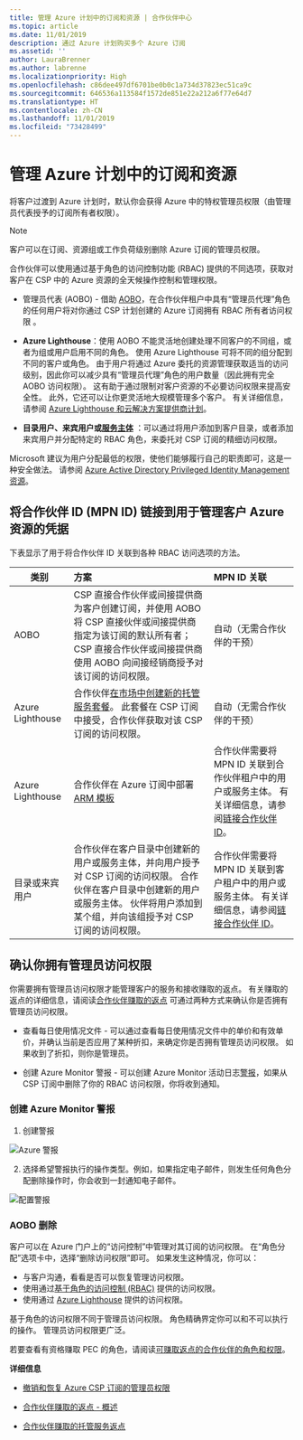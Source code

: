 ```yaml
---
title: 管理 Azure 计划中的订阅和资源 | 合作伙伴中心
ms.topic: article
ms.date: 11/01/2019
description: 通过 Azure 计划购买多个 Azure 订阅
ms.assetid: ''
author: LauraBrenner
ms.author: labrenne
ms.localizationpriority: High
ms.openlocfilehash: c86dee497df6701be0b0c1a734d37823ec51ca9c
ms.sourcegitcommit: 646536a113584f1572de851e22a212a6f77e64d7
ms.translationtype: HT
ms.contentlocale: zh-CN
ms.lasthandoff: 11/01/2019
ms.locfileid: "73428499"
---
```

# <a name="manage-subscriptions-and-resources-under-the-azure-plan"></a>管理 Azure 计划中的订阅和资源

将客户过渡到 Azure 计划时，默认你会获得 Azure 中的特权管理员权限（由管理员代表授予的订阅所有者权限）。

 > [!NOTE]
 > 客户可以在订阅、资源组或工作负荷级别删除 Azure 订阅的管理员权限。 

 合作伙伴可以使用通过基于角色的访问控制功能 (RBAC) 提供的不同选项，获取对客户在 CSP 中的 Azure 资源的全天候操作控制和管理权限。 

- 管理员代表 (AOBO) - 借助 [AOBO](https://channel9.msdn.com/Series/cspdev/Module-11-Admin-On-Behalf-Of-AOBO)，在合作伙伴租户中具有“管理员代理”角色的任何用户将对你通过 CSP 计划创建的 Azure 订阅拥有 RBAC 所有者访问权限  。

- **Azure Lighthouse**：使用 AOBO 不能灵活地创建处理不同客户的不同组，或者为组或用户启用不同的角色。 使用 Azure Lighthouse 可将不同的组分配到不同的客户或角色。 由于用户将通过 Azure 委托的资源管理获取适当的访问级别，因此你可以减少具有“管理员代理”角色的用户数量（因此拥有完全 AOBO 访问权限）。 这有助于通过限制对客户资源的不必要访问权限来提高安全性。 此外，它还可以让你更灵活地大规模管理多个客户。 有关详细信息，请参阅 [Azure Lighthouse 和云解决方案提供商计划](https://docs.microsoft.com/azure/lighthouse/concepts/cloud-solution-provider)。

-  **目录用户、来宾用户或[服务主体](https://docs.microsoft.com/azure/active-directory/develop/app-objects-and-service-principals)** ：可以通过将用户添加到客户目录，或者添加来宾用户并分配特定的 RBAC 角色，来委托对 CSP 订阅的精细访问权限。 

Microsoft 建议为用户分配最低的权限，使他们能够履行自己的职责即可，这是一种安全做法。 请参阅 [Azure Active Directory Privileged Identity Management 资源](https://docs.microsoft.com/azure/active-directory/privileged-identity-management/pim-configure)。 

## <a name="link-your-partner-id-mpn-idto-your-credentials-for-managing-customers-azure-resources"></a>将合作伙伴 ID (MPN ID) 链接到用于管理客户 Azure 资源的凭据

下表显示了用于将合作伙伴 ID 关联到各种 RBAC 访问选项的方法。

|**类别**   |**方案**   |**MPN ID 关联**|
|-----------------|:------------------------|:------------------|
|AOBO   |CSP 直接合作伙伴或间接提供商为客户创建订阅，并使用 AOBO 将 CSP 直接伙伴或间接提供商指定为该订阅的默认所有者；CSP 直接合作伙伴或间接提供商使用 AOBO 向间接经销商授予对该订阅的访问权限。|自动（无需合作伙伴的干预）|
|Azure Lighthouse|合作伙伴[在市场中创建新的托管服务套餐](https://docs.microsoft.com/azure/lighthouse/concepts/managed-services-offers)。 此套餐在 CSP 订阅中接受，合作伙伴获取对该 CSP 订阅的访问权限。|自动（无需合作伙伴的干预）|
|Azure Lighthouse|合作伙伴在 Azure 订阅中部署 [ARM 模板](https://docs.microsoft.com/azure/lighthouse/how-to/onboard-customer)|合作伙伴需要将 MPN ID 关联到合作伙伴租户中的用户或服务主体。 有关详细信息，请参阅[链接合作伙伴 ID](https://docs.microsoft.com/azure/billing/billing-partner-admin-link-started)。|
|目录或来宾用户|合作伙伴在客户目录中创建新的用户或服务主体，并向用户授予对 CSP 订阅的访问权限。 合作伙伴在客户目录中创建新的用户或服务主体。 伙伴将用户添加到某个组，并向该组授予对 CSP 订阅的访问权限。|合作伙伴需要将 MPN ID 关联到客户租户中的用户或服务主体。 有关详细信息，请参阅[链接合作伙伴 ID](https://docs.microsoft.com/azure/billing/billing-partner-admin-link-started)。|

## <a name="confirm-that-you-have-admin-access"></a>确认你拥有管理员访问权限

你需要拥有管理员访问权限才能管理客户的服务和接收赚取的返点。 有关赚取的返点的详细信息，请阅读[合作伙伴赚取的返点](partner-earned-credit.md) 可通过两种方式来确认你是否拥有管理员访问权限。

- 查看每日使用情况文件 - 可以通过查看每日使用情况文件中的单价和有效单价，并确认当前是否应用了某种折扣，来确定你是否拥有管理员访问权限。 如果收到了折扣，则你是管理员。

- 创建 Azure Monitor 警报 - 可以创建 Azure Monitor 活动日志[警报](https://docs.microsoft.com/azure/azure-monitor/platform/alerts-activity-log)，如果从 CSP 订阅中删除了你的 RBAC 访问权限，你将收到通知。

### <a name="create-an-azure-monitor-alert"></a>创建 Azure Monitor 警报

1. 创建警报

![Azure 警报](images/azure/azurealert1.png)

2. 选择希望警报执行的操作类型。例如，如果指定电子邮件，则发生任何角色分配删除操作时，你会收到一封通知电子邮件。

![配置警报](images/azure/azureconfigurealert2.png)

### <a name="aobo-removal"></a>AOBO 删除

客户可以在 Azure 门户上的“访问控制”中管理对其订阅的访问权限。  在“角色分配”选项卡中，选择“删除访问权限”即可。   如果发生这种情况，你可以：

- 与客户沟通，看看是否可以恢复管理访问权限。
- 使用通过[基于角色的访问控制 (RBAC)](https://docs.microsoft.com/azure/role-based-access-control/overview) 提供的访问权限。
- 使用通过 [Azure Lighthouse](https://azure.microsoft.com/services/azure-lighthouse/) 提供的访问权限。

基于角色的访问权限不同于管理员访问权限。 角色精确界定你可以和不可以执行的操作。 管理员访问权限更广泛。

若要查看有资格赚取 PEC 的角色，请阅读[可赚取返点的合作伙伴的角色和权限](https://query.prod.cms.rt.microsoft.com/cms/api/am/binary/RE3QuW2)。




**详细信息**

- [撤销和恢复 Azure CSP 订阅的管理员权限](revoke-reinstate-csp.md)

- [合作伙伴赚取的返点 - 概述](partner-earned-credit.md)

- [合作伙伴赚取的托管服务返点](partner-earned-credit-explanation.md)